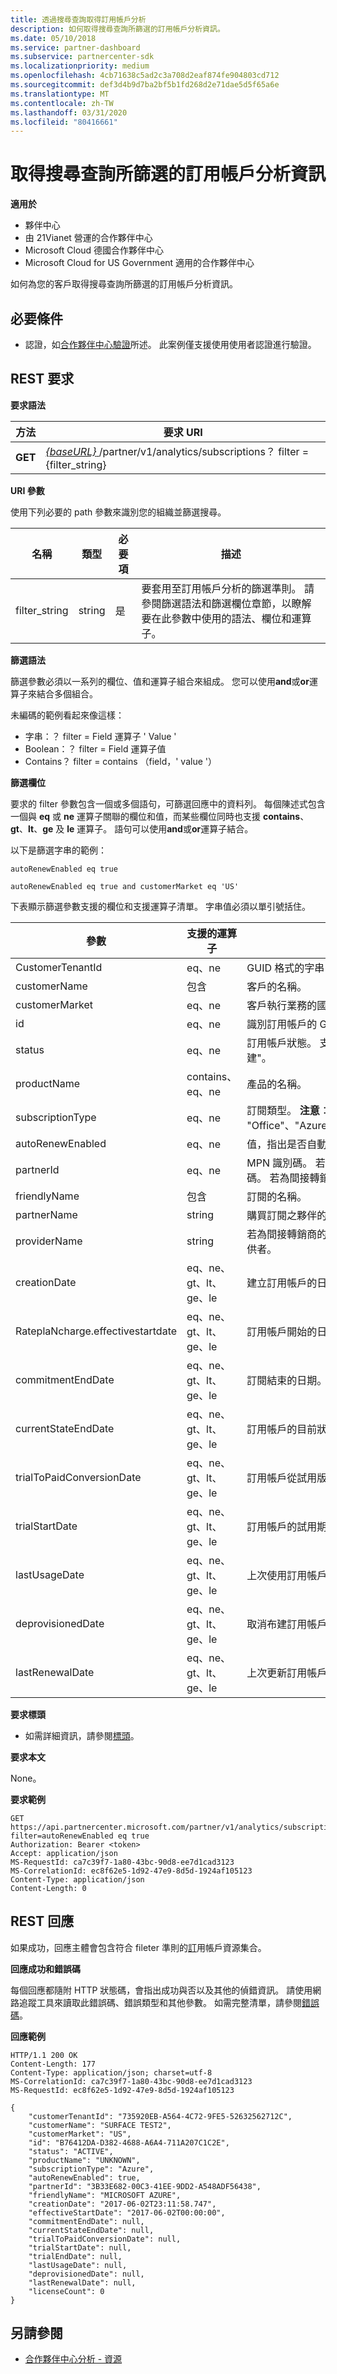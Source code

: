 ```yaml
---
title: 透過搜尋查詢取得訂用帳戶分析
description: 如何取得搜尋查詢所篩選的訂用帳戶分析資訊。
ms.date: 05/10/2018
ms.service: partner-dashboard
ms.subservice: partnercenter-sdk
ms.localizationpriority: medium
ms.openlocfilehash: 4cb71638c5ad2c3a708d2eaf874fe904803cd712
ms.sourcegitcommit: def3d4b9d7ba2bf5b1fd268d2e71dae5d5f65a6e
ms.translationtype: MT
ms.contentlocale: zh-TW
ms.lasthandoff: 03/31/2020
ms.locfileid: "80416661"
---
```

# <a name="get-subscription-analytics-information-filtered-by-a-search-query"></a>取得搜尋查詢所篩選的訂用帳戶分析資訊

**適用於**

- 夥伴中心
- 由 21Vianet 營運的合作夥伴中心
- Microsoft Cloud 德國合作夥伴中心
- Microsoft Cloud for US Government 適用的合作夥伴中心


如何為您的客戶取得搜尋查詢所篩選的訂用帳戶分析資訊。

## <a name="span-idprerequisitesspan-idprerequisitesspan-idprerequisitesprerequisites"></a><span id="Prerequisites"/><span id="prerequisites"/><span id="PREREQUISITES"/>必要條件


- 認證，如[合作夥伴中心驗證](partner-center-authentication.md)所述。 此案例僅支援使用使用者認證進行驗證。


## <a name="span-idrequestspan-idrequestspan-idrequestrest-request"></a><span id="Request"/><span id="request"/><span id="REQUEST"/>REST 要求


**要求語法**

| 方法 | 要求 URI |
|--------|-------------|
| **GET** | [ *\{baseURL\}* ](partner-center-rest-urls.md)/partner/v1/analytics/subscriptions？ filter = {filter_string} |

 

**URI 參數**

使用下列必要的 path 參數來識別您的組織並篩選搜尋。

| 名稱 | 類型 | 必要項 | 描述 |
|------|------|----------|-------------|
| filter_string | string | 是 | 要套用至訂用帳戶分析的篩選準則。 請參閱篩選語法和篩選欄位章節，以瞭解要在此參數中使用的語法、欄位和運算子。 |
 

**篩選語法**

篩選參數必須以一系列的欄位、值和運算子組合來組成。 您可以使用**and**或**or**運算子來結合多個組合。  

未編碼的範例看起來像這樣：
- 字串：？ filter = Field 運算子 ' Value '
- Boolean：？ filter = Field 運算子值
- Contains？ filter = contains （field，' value '）


**篩選欄位**

要求的 filter 參數包含一個或多個語句，可篩選回應中的資料列。 每個陳述式包含一個與 **eq** 或 **ne** 運算子關聯的欄位和值，而某些欄位同時也支援 **contains**、**gt**、**lt**、**ge** 及 **le** 運算子。 語句可以使用**and**或**or**運算子結合。

以下是篩選字串的範例：  
 
```http
autoRenewEnabled eq true

autoRenewEnabled eq true and customerMarket eq 'US'
```  

下表顯示篩選參數支援的欄位和支援運算子清單。 字串值必須以單引號括住。

| 參數 | 支援的運算子 | 描述 |
|-----------|---------------------|-------------|
| CustomerTenantId | eq、ne | GUID 格式的字串，可識別客戶租使用者。 |
| customerName | 包含 | 客戶的名稱。 |
| customerMarket | eq、ne | 客戶執行業務的國家/地區。 |
| id | eq、ne | 識別訂用帳戶的 GUID 格式字串。 |
| status | eq、ne | 訂用帳戶狀態。 支援的值為： "ACTIVE"、"暫止" 或 "取消布建"。 |
| productName | contains、eq、ne | 產品的名稱。 |
| subscriptionType | eq、ne | 訂閱類型。 **注意**：此欄位會區分大小寫。 支援的值為： "Office"、"Azure"、"Microsoft365"、"Dynamics"、"EMS"。 |
| autoRenewEnabled | eq、ne | 值，指出是否自動更新訂用帳戶。 |
| partnerId | eq、ne | MPN 識別碼。 若為直接轉銷商，這會是合作夥伴的 MPN 識別碼。 若為間接轉銷商，這將是間接轉銷商的 MPN 識別碼。 |
| friendlyName | 包含 | 訂閱的名稱。 |
| partnerName | string | 購買訂閱之夥伴的名稱 |  
| providerName | string | 若為間接轉銷商的訂閱交易，提供者名稱就是購買訂閱的間接提供者。
| creationDate | eq、ne、gt、lt、ge、le  | 建立訂用帳戶的日期。 |
| RateplaNcharge.effectivestartdate | eq、ne、gt、lt、ge、le | 訂用帳戶開始的日期。 |
| commitmentEndDate | eq、ne、gt、lt、ge、le  | 訂閱結束的日期。 |
| currentStateEndDate | eq、ne、gt、lt、ge、le | 訂用帳戶的目前狀態將會變更的日期。 |
| trialToPaidConversionDate | eq、ne、gt、lt、ge、le  | 訂用帳戶從試用版轉換成付費的日期。 預設值為 null。 |
| trialStartDate | eq、ne、gt、lt、ge、le | 訂用帳戶的試用期開始日期。 預設值為 null。 |
| lastUsageDate | eq、ne、gt、lt、ge、le | 上次使用訂用帳戶的日期。 預設值為 null。 |
| deprovisionedDate | eq、ne、gt、lt、ge、le | 取消布建訂用帳戶的日期。 預設值為 null。 |
| lastRenewalDate | eq、ne、gt、lt、ge、le | 上次更新訂用帳戶的日期。 預設值為 null。 |


**要求標頭** 

- 如需詳細資訊，請參閱[標頭](headers.md)。

**要求本文**

None。

**要求範例**

```http
GET https://api.partnercenter.microsoft.com/partner/v1/analytics/subscriptions?filter=autoRenewEnabled eq true
Authorization: Bearer <token>
Accept: application/json
MS-RequestId: ca7c39f7-1a80-43bc-90d8-ee7d1cad3123
MS-CorrelationId: ec8f62e5-1d92-47e9-8d5d-1924af105123
Content-Type: application/json
Content-Length: 0
```

## <a name="span-idresponsespan-idresponsespan-idresponserest-response"></a><span id="Response"/><span id="response"/><span id="RESPONSE"/>REST 回應


如果成功，回應主體會包含符合 fileter 準則的[訂](partner-center-analytics-resources.md#subscription)用帳戶資源集合。

**回應成功和錯誤碼**

每個回應都隨附 HTTP 狀態碼，會指出成功與否以及其他的偵錯資訊。 請使用網路追蹤工具來讀取此錯誤碼、錯誤類型和其他參數。 如需完整清單，請參閱[錯誤碼](error-codes.md)。

**回應範例**

```http
HTTP/1.1 200 OK
Content-Length: 177
Content-Type: application/json; charset=utf-8
MS-CorrelationId: ca7c39f7-1a80-43bc-90d8-ee7d1cad3123
MS-RequestId: ec8f62e5-1d92-47e9-8d5d-1924af105123

{
    "customerTenantId": "735920EB-A564-4C72-9FE5-52632562712C",
    "customerName": "SURFACE TEST2",
    "customerMarket": "US",
    "id": "B76412DA-D382-4688-A6A4-711A207C1C2E",
    "status": "ACTIVE",
    "productName": "UNKNOWN",
    "subscriptionType": "Azure",
    "autoRenewEnabled": true,
    "partnerId": "3B33E682-00C3-41EE-9DD2-A548ADF56438",
    "friendlyName": "MICROSOFT AZURE",
    "creationDate": "2017-06-02T23:11:58.747",
    "effectiveStartDate": "2017-06-02T00:00:00",
    "commitmentEndDate": null,
    "currentStateEndDate": null,
    "trialToPaidConversionDate": null,
    "trialStartDate": null,
    "trialEndDate": null,
    "lastUsageDate": null,
    "deprovisionedDate": null,
    "lastRenewalDate": null,
    "licenseCount": 0
}
```

## <a name="span-idsee_alsospan-idsee_alsospan-idsee_alsosee-also"></a><span id="See_Also"/><span id="see_also"/><span id="SEE_ALSO"/>另請參閱

 - [合作夥伴中心分析 - 資源](partner-center-analytics-resources.md)
